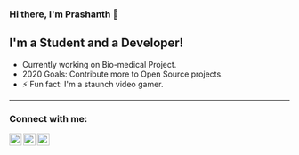 ### Hi there, I'm Prashanth 👋 

## I'm a Student and a Developer!
- Currently working on Bio-medical Project.
- 2020 Goals: Contribute more to Open Source projects.
- ⚡ Fun fact: I'm a staunch video gamer. 

---
### Connect with me:

[<img align="left" alt="" width="22px" src="https://cdn.jsdelivr.net/npm/simple-icons@v3/icons/twitter.svg" />](https://twitter.com/prashu_8055)
[<img align="left" alt="" width="22px" src="https://cdn.jsdelivr.net/npm/simple-icons@v3/icons/linkedin.svg" />](https://www.linkedin.com/in/prashanth030698/)
[<img align="left" alt="" width="22px" src="https://cdn.jsdelivr.net/npm/simple-icons@v3/icons/instagram.svg" />](https://www.instagram.com/nightmare_8055/?hl=en)

<br />

